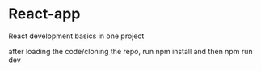 # React-app
React development basics in one project

after loading the code/cloning the repo, run npm install and then npm run dev
